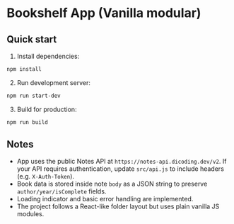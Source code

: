 # Bookshelf App (Vanilla modular)

## Quick start

1. Install dependencies:

```bash
npm install
```

2. Run development server:

```bash
npm run start-dev
```

3. Build for production:

```bash
npm run build
```

## Notes

- App uses the public Notes API at `https://notes-api.dicoding.dev/v2`. If your API requires authentication, update `src/api.js` to include headers (e.g. `X-Auth-Token`).
- Book data is stored inside note `body` as a JSON string to preserve `author/year/isComplete` fields.
- Loading indicator and basic error handling are implemented.
- The project follows a React-like folder layout but uses plain vanilla JS modules.
